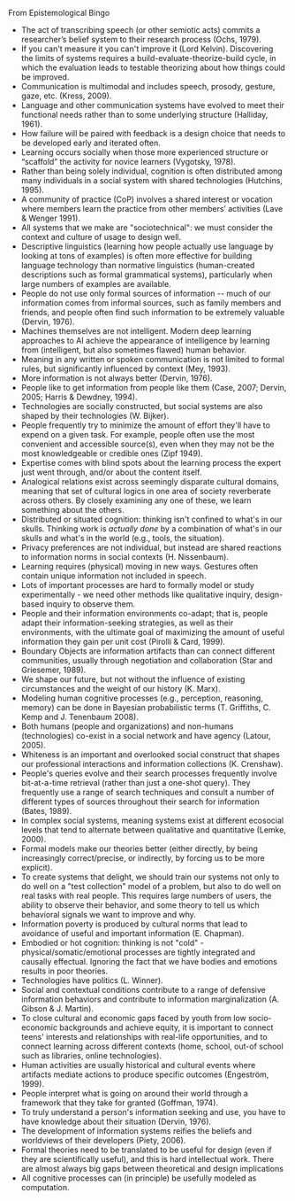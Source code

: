 From Epistemological Bingo

- The act of transcribing speech (or other semiotic acts) commits a researcher’s belief system to their research process (Ochs, 1979).
- If you can't measure it you can't improve it (Lord Kelvin). Discovering the limits of systems requires a build-evaluate-theorize-build cycle, in which the evaluation leads to testable theorizing about how things could be improved.
- Communication is multimodal and includes speech, prosody, gesture, gaze, etc. (Kress, 2009).
- Language and other communication systems have evolved to meet their functional needs rather than to some underlying structure (Halliday, 1961).
- How failure will be paired with feedback is a design choice that needs to be developed early and iterated often.
- Learning occurs socially when those more experienced structure or “scaffold” the activity for novice learners (Vygotsky, 1978).
- Rather than being solely individual, cognition is often distributed among many individuals in a social system with shared technologies (Hutchins, 1995).
- A community of practice (CoP) involves a shared interest or vocation where members learn the practice from other members’ activities (Lave & Wenger 1991).
- All systems that we make are "sociotechnical": we must consider the context and culture of usage to design well.
- Descriptive linguistics (learning how people actually use language by looking at tons of examples) is often more effective for building language technology than normative linguistics (human-created descriptions such as formal grammatical systems), particularly when large numbers of examples are available.
- People do not use only formal sources of information -- much of our information comes from informal sources, such as family members and friends, and people often find such information to be extremely valuable (Dervin, 1976).
- Machines themselves are not intelligent. Modern deep learning approaches to AI achieve the appearance of intelligence by learning from (intelligent, but also sometimes flawed) human behavior.
- Meaning in any written or spoken communication is not limited to formal rules, but significantly influenced by context (Mey, 1993).
- More information is not always better (Dervin, 1976).
- People like to get information from people like them (Case, 2007; Dervin, 2005; Harris & Dewdney, 1994).
- Technologies are socially constructed, but social systems are also shaped by their technologies (W. Bijker).
- People frequently try to minimize the amount of effort they'll have to expend on a given task. For example, people often use the most convenient and accessible source(s), even when they may not be the most knowledgeable or credible ones (Zipf 1949).
- Expertise comes with blind spots about the learning process the expert just went through, and/or about the content itself. 
- Analogical relations exist across seemingly disparate cultural domains, meaning that set of cultural logics in one area of society reverberate across others. By closely examining any one of these, we learn something about the others.
- Distributed or situated cognition: thinking isn't confined to what's in our skulls. Thinking work is *actually done* by a combination of what's in our skulls and what's in the world (e.g., tools, the situation).
- Privacy preferences are not individual, but instead are shared reactions to information norms in social contexts (H. Nissenbaum). 
- Learning requires (physical) moving in new ways. Gestures often contain unique information not included in speech.
- Lots of important processes are hard to formally model or study experimentally - we need other methods like qualitative inquiry, design-based inquiry to observe them.
- People and their information environments co-adapt; that is, people adapt their information-seeking strategies, as well as their environments, with the ultimate goal of maximizing the amount of useful information they gain per unit cost (Pirolli & Card, 1999). 
- Boundary Objects are information artifacts than can connect different communities, usually through negotiation and collaboration (Star and Griesemer, 1989). 
- We shape our future, but not without the influence of existing circumstances and the weight of our history (K. Marx).
- Modeling human cognitive processes (e.g., perception, reasoning, memory) can be done in Bayesian probabilistic terms (T. Griffiths, C. Kemp and J. Tenenbaum 2008).
- Both humans (people and organizations) and non-humans (technologies) co-exist in a social network and have agency (Latour, 2005).
- Whiteness is an important and overlooked social construct that shapes our professional interactions and information collections (K. Crenshaw).
- People's queries evolve and their search processes frequently involve bit-at-a-time retrieval (rather than just a one-shot query). They frequently use a range of search techniques and consult a number of different types of sources throughout their search for information (Bates, 1989). 
- In complex social systems, meaning systems exist at different ecosocial levels that tend to alternate between qualitative and quantitative (Lemke, 2000).
- Formal models make our theories better (either directly, by being increasingly correct/precise, or indirectly, by forcing us to be more explicit).
- To create systems that delight, we should train our systems not only to do well on a "test collection" model of a problem, but also to do well on real tasks with real people. This requires large numbers of users, the ability to observe their behavior, and some theory to tell us which behavioral signals we want to improve and why.
- Information poverty is produced by cultural norms that lead to avoidance of useful and important information (E. Chapman).
- Embodied or hot cognition: thinking is not "cold" - physical/somatic/emotional processes are tightly integrated and causally effectual. Ignoring the fact that we have bodies and emotions results in poor theories.
- Technologies have politics (L. Winner).
- Social and contextual conditions contribute to a range of defensive information behaviors and contribute to information marginalization (A. Gibson & J. Martin).
- To close cultural and economic gaps faced by youth from low socio-economic backgrounds and achieve equity, it is important to connect teens' interests and relationships with real-life opportunities, and to connect learning across different contexts (home, school, out-of school such as libraries, online technologies).
- Human activities are usually historical and cultural events where artifacts mediate actions to produce specific outcomes (Engeström, 1999).
- People interpret what is going on around their world through a framework that they take for granted (Goffman, 1974).
- To truly understand a person's information seeking and use, you have to have knowledge about their situation (Dervin, 1976).
- The development of information systems reifies the beliefs and worldviews of their developers (Piety, 2006). 
- Formal theories need to be translated to be useful for design (even if they are scientifically useful), and this is hard intellectual work. There are almost always big gaps between theoretical and design implications
- All cognitive processes can (in principle) be usefully modeled as computation.